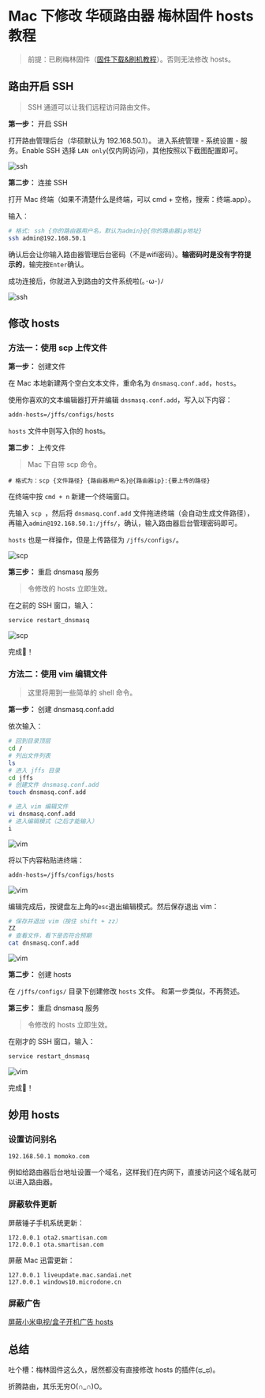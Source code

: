# Mac 下修改 华硕路由器 梅林固件 hosts 教程

> 前提：已刷梅林固件（[固件下载&刷机教程](https://koolshare.cn/forum.php?mod=forumdisplay&fid=96&filter=typeid&typeid=68&orderby=lastpost)）。否则无法修改 hosts。

## 路由开启 SSH

> SSH 通道可以让我们远程访问路由文件。

**第一步：** 开启 SSH

打开路由管理后台（华硕默认为 192.168.50.1）。
进入系统管理 - 系统设置 - 服务。Enable SSH 选择 `LAN only`(仅内网访问)，其他按照以下截图配置即可。

![ssh](../assets/20190706/ssh_0.png)

**第二步：** 连接 SSH

打开 Mac 终端（如果不清楚什么是终端，可以 cmd + 空格，搜索：终端.app）。

输入：

```bash
# 格式: ssh {你的路由器用户名，默认为admin}@{你的路由器ip地址}
ssh admin@192.168.50.1
```

确认后会让你输入路由器管理后台密码（不是wifi密码）。**输密码时是没有字符提示的**，输完按`Enter`确认。

成功连接后，你就进入到路由的文件系统啦(｡･ω･)ﾉ

![ssh](../assets/20190706/ssh_1.png)

## 修改 hosts

### 方法一：使用 scp 上传文件

**第一步：** 创建文件

在 Mac 本地新建两个空白文本文件，重命名为 `dnsmasq.conf.add`，`hosts`。

使用你喜欢的文本编辑器打开并编辑 `dnsmasq.conf.add`，写入以下内容：

```txt
addn-hosts=/jffs/configs/hosts
```

`hosts` 文件中则写入你的 hosts。

**第二步：** 上传文件

> Mac 下自带 scp 命令。

```
# 格式为：scp {文件路径} {路由器用户名}@{路由器ip}:{要上传的路径}
```

在终端中按 `cmd + n` 新建一个终端窗口。

先输入 `scp `，然后将 `dnsmasq.conf.add` 文件拖进终端（会自动生成文件路径），再输入`admin@192.168.50.1:/jffs/`，确认，输入路由器后台管理密码即可。

`hosts` 也是一样操作，但是上传路径为 `/jffs/configs/`。

![scp](../assets/20190706/scp_0.png)

**第三步：** 重启 dnsmasq 服务

> 令修改的 hosts 立即生效。

在之前的 SSH 窗口，输入：

```bash
service restart_dnsmasq
```

![scp](../assets/20190706/scp_1.png)

完成🎉！

### 方法二：使用 vim 编辑文件

> 这里将用到一些简单的 shell 命令。

**第一步：** 创建 dnsmasq.conf.add

依次输入：

```bash
# 回到目录顶层
cd /
# 列出文件列表
ls
# 进入 jffs 目录
cd jffs
# 创建文件 dnsmasq.conf.add
touch dnsmasq.conf.add

# 进入 vim 编辑文件
vi dnsmasq.conf.add
# 进入编辑模式（之后才能输入）
i
```
![vim](../assets/20190706/vim_0.png)

将以下内容粘贴进终端：

```txt
addn-hosts=/jffs/configs/hosts
```

![vim](../assets/20190706/vim_1.png)

编辑完成后，按键盘左上角的`esc`退出编辑模式。然后保存退出 vim：

```bash
# 保存并退出 vim（按住 shift + zz）
ZZ
# 查看文件，看下是否符合预期
cat dnsmasq.conf.add
```

![vim](../assets/20190706/vim_2.png)

**第二步：** 创建 hosts

在 `/jffs/configs/` 目录下创建修改 `hosts` 文件。
和第一步类似，不再赘述。

**第三步：** 重启 dnsmasq 服务

> 令修改的 hosts 立即生效。

在刚才的 SSH 窗口，输入：

```bash
service restart_dnsmasq
```

![vim](../assets/20190706/vim_3.png)

完成🎉！

## 妙用 hosts

### 设置访问别名

```
192.168.50.1 momoko.com
```

例如给路由器后台地址设置一个域名，这样我们在内网下，直接访问这个域名就可以进入路由器。

### 屏蔽软件更新

屏蔽锤子手机系统更新：

```
172.0.0.1 ota2.smartisan.com
172.0.0.1 ota.smartisan.com
```

屏蔽 Mac 迅雷更新：

```
127.0.0.1 liveupdate.mac.sandai.net
127.0.0.1 windows10.microdone.cn
```

### 屏蔽广告

[屏蔽小米电视/盒子开机广告 hosts](https://gist.github.com/itspig/e22bd240cff35fbb4b29fafd2539de27)

## 总结

吐个槽：梅林固件这么久，居然都没有直接修改 hosts 的插件(ಥ_ಥ)。

折腾路由，其乐无穷O(∩_∩)O。
